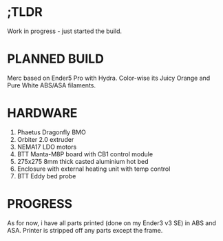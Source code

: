 # ;TLDR
Work in progress - just started the build. 

# PLANNED BUILD
Merc based on Ender5 Pro with Hydra. Color-wise its Juicy Orange and Pure White ABS/ASA filaments.

# HARDWARE    
<ol>
  <li>Phaetus Dragonfly BMO</li>
  <li>Orbiter 2.0 extruder</li>
  <li>NEMA17 LDO motors</li>
  <li>BTT Manta-M8P board with CB1 control module</li>
  <li>275x275 8mm thick casted aluminium hot bed</li>
  <li>Enclosure with external heating unit with temp control</li>
  <li>BTT Eddy bed probe</li>
</ol>  

# PROGRESS
As for now, i have all parts printed (done on my Ender3 v3 SE) in ABS and ASA.
Printer is stripped off any parts except the frame.
